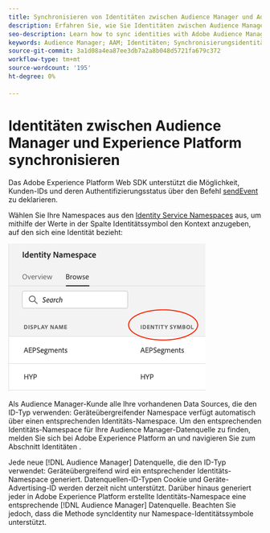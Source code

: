 ```yaml
---
title: Synchronisieren von Identitäten zwischen Audience Manager und Adobe Experience Platform mithilfe des Platform Web SDK
description: Erfahren Sie, wie Sie Identitäten zwischen Audience Manager und Adobe Experience Platform mithilfe des Platform Web SDK synchronisieren.
seo-description: Learn how to sync identities with Adobe Audience Manager with Experience Platform Web SDK
keywords: Audience Manager; AAM; Identitäten; Synchronisierungsidentitäten; Namespace;
source-git-commit: 3a1d08a4ea87ee3db7a2a8b048d5721fa679c372
workflow-type: tm+mt
source-wordcount: '195'
ht-degree: 0%

---
```



# Identitäten zwischen Audience Manager und Experience Platform synchronisieren

Das Adobe Experience Platform Web SDK unterstützt die Möglichkeit, Kunden-IDs und deren Authentifizierungsstatus über den Befehl [sendEvent](./overview.md#syncing-identities) zu deklarieren.

Wählen Sie Ihre Namespaces aus den [Identity Service Namespaces](../../identity/../identity-service/namespaces.md) aus, um mithilfe der Werte in der Spalte Identitätssymbol den Kontext anzugeben, auf den sich eine Identität bezieht:

![Ansicht der Benutzeroberfläche von Namespaces](../images/identity/edge_namespaceUI_identity-symbol.png)

Als Audience Manager-Kunde alle Ihre vorhandenen Data Sources, die den ID-Typ verwenden: Geräteübergreifender Namespace verfügt automatisch über einen entsprechenden Identitäts-Namespace. Um den entsprechenden Identitäts-Namespace für Ihre Audience Manager-Datenquelle zu finden, melden Sie sich bei Adobe Experience Platform an und navigieren Sie zum Abschnitt Identitäten .

Jede neue [!DNL Audience Manager] Datenquelle, die den ID-Typ verwendet: Geräteübergreifend wird ein entsprechender Identitäts-Namespace generiert. Datenquellen-ID-Typen Cookie und Geräte-Advertising-ID werden derzeit nicht unterstützt. Darüber hinaus generiert jeder in Adobe Experience Platform erstellte Identitäts-Namespace eine entsprechende [!DNL Audience Manager] Datenquelle. Beachten Sie jedoch, dass die Methode syncIdentity nur Namespace-Identitätssymbole unterstützt.
